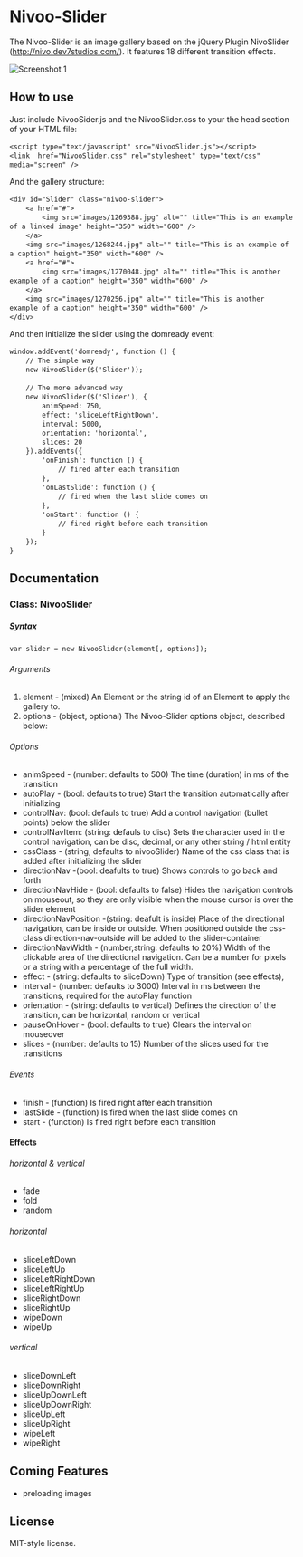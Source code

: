 # Nivoo-Slider #

The Nivoo-Slider is an image gallery based on the jQuery Plugin NivoSlider (http://nivo.dev7studios.com/). It features 18 different transition effects.

![Screenshot 1](http://www.johannes-fischer.de/assets/Labs/nivoo-slider.png)

## How to use ##

Just include NivooSider.js and the NivooSlider.css to your the head section of your HTML file:

	<script type="text/javascript" src="NivooSlider.js"></script>
	<link  href="NivooSlider.css" rel="stylesheet" type="text/css" media="screen" />
	
And the gallery structure:

    <div id="Slider" class="nivoo-slider">
        <a href="#">
            <img src="images/1269388.jpg" alt="" title="This is an example of a linked image" height="350" width="600" />
        </a>
        <img src="images/1268244.jpg" alt="" title="This is an example of a caption" height="350" width="600" />
        <a href="#">
            <img src="images/1270048.jpg" alt="" title="This is another example of a caption" height="350" width="600" />
        </a>
        <img src="images/1270256.jpg" alt="" title="This is another example of a caption" height="350" width="600" />
    </div>
	
And then initialize the slider using the domready event:

    window.addEvent('domready', function () {
        // The simple way
        new NivooSlider($('Slider'));
        
        // The more advanced way
        new NivooSlider($('Slider'), {
            animSpeed: 750,
            effect: 'sliceLeftRightDown',
            interval: 5000,
            orientation: 'horizontal',
            slices: 20
        }).addEvents({
            'onFinish': function () {
                // fired after each transition
            },
            'onLastSlide': function () {
                // fired when the last slide comes on
            },
            'onStart': function () {
                // fired right before each transition
            }
        });
    }

## Documentation ##

### Class: NivooSlider ###

##### Syntax #####

    var slider = new NivooSlider(element[, options]);
	
###### Arguments ######
1. element - (mixed) An Element or the string id of an Element to apply the gallery to.
2. options - (object, optional) The Nivoo-Slider options object, described below:

###### Options ######
- animSpeed - (number: defaults to 500) The time (duration) in ms of the transition
- autoPlay - (bool: defaults to true) Start the transition automatically after initializing
- controlNav: (bool: defauls to true) Add a control navigation (bullet points) below the slider
- controlNavItem: (string: defauls to disc) Sets the character used in the control navigation, can be disc, decimal, or any other string / html entity
- cssClass - (string, defaults to nivooSlider) Name of the css class that is added after initializing the slider
- directionNav -(bool: deafults to true) Shows controls to go back and forth
- directionNavHide - (bool: defaults to false) Hides the navigation controls on mouseout, so they are only visible when the mouse cursor is over the slider element
- directionNavPosition -(string: deafult is inside) Place of the directional navigation, can be inside or outside. When positioned outside the css-class direction-nav-outside will be added to the slider-container
- directionNavWidth - (number,string: defaults to 20%) Width of the clickable area of the directional navigation. Can be a number for pixels or a string with a percentage of the full width.
- effect - (string: defaults to sliceDown) Type of transition (see effects),
- interval - (number: defaults to 3000) Interval in ms between the transitions, required for the autoPlay function
- orientation - (string: defaults to vertical) Defines the direction of the transition, can be horizontal, random or vertical
- pauseOnHover - (bool: defaults to true) Clears the interval on mouseover
- slices - (number: defaults to 15) Number of the slices used for the transitions

###### Events ######
- finish - (function) Is fired right after each transition
- lastSlide - (function) Is fired when the last slide comes on
- start - (function) Is fired right before each transition

#### Effects ####

###### horizontal & vertical ######
- fade
- fold
- random

###### horizontal ######
- sliceLeftDown
- sliceLeftUp
- sliceLeftRightDown
- sliceLeftRightUp
- sliceRightDown
- sliceRightUp
- wipeDown
- wipeUp

###### vertical ######
- sliceDownLeft
- sliceDownRight
- sliceUpDownLeft
- sliceUpDownRight
- sliceUpLeft
- sliceUpRight
- wipeLeft
- wipeRight

## Coming Features ##

- preloading images

## License ##

MIT-style license.